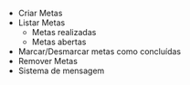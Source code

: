 - Criar Metas
- Listar Metas
    - Metas realizadas
    - Metas abertas
- Marcar/Desmarcar metas como concluídas
- Remover Metas
- Sistema de mensagem